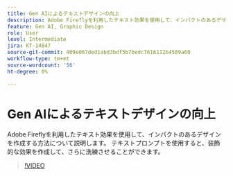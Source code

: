 ```yaml
---
title: Gen AIによるテキストデザインの向上
description: Adobe Fireflyを利用したテキスト効果を使用して、インパクトのあるデザインを作成する方法を説明します
feature: Gen AI, Graphic Design
role: User
level: Intermediate
jira: KT-14847
source-git-commit: 409e067ded1abd3bdf5b7bedc7616112b4589a60
workflow-type: tm+mt
source-wordcount: '56'
ht-degree: 0%

---
```


# Gen AIによるテキストデザインの向上

Adobe Fireflyを利用したテキスト効果を使用して、インパクトのあるデザインを作成する方法について説明します。 テキストプロンプトを使用すると、装飾的な効果を作成して、さらに洗練させることができます。

>[!VIDEO](https://video.tv.adobe.com/v/3427021?quality=12&learn=on&hidetitle=true)
